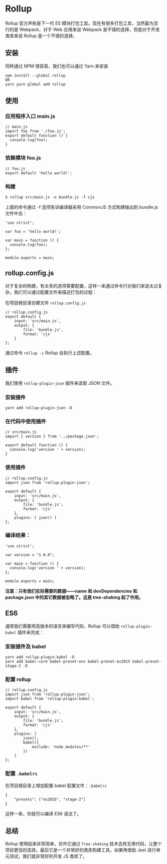 # Rollup
Rollup 官方声称是下一代 ES 模块打包工具。现在有很多打包工具，当然最为流行的是 Webpack，对于 Web 应用来说 Webpack 是不错的选择，但是对于开发类库来说 Rollup 是一个不错的选择。

## 安装
同样通过 NPM 很容易，我们也可以通过 Yarn 来安装

```
npm install --global rollup
OR
yarn yarn global add rollup
```

## 使用

### 应用程序入口 main.js

```
// main.js
import foo from './foo.js';
export default function () {
  console.log(foo);
}
```

### 依赖模块 foo.js

```
// foo.js
export default 'hello world!';
```

### 构建

```
$ rollup src/main.js -o bundle.js -f cjs
```

上面的命令通过 -f 选项告诉编译器采用 CommonJS 方式构建输出到 bundle.js 文件中去：

```
'use strict';

var foo = 'hello world!';

var main = function () {
  console.log(foo);
};

module.exports = main;
```

## rollup.config.js
对于复杂的构建，有太多的选项需要配置，这样一来通过命令行对我们来说太过复杂，我们可以通过配置文件来描述打包的过程：

在项目根目录创建文件 `rollup.config.js`

```
// rollup.config.js
export default {
    input: 'src/main.js',
    output: {
        file: 'bundle.js',
        format: 'cjs'
    }
};
```

通过命令 `rollup -c` Rollup 会执行上述配置。

## 插件
我们使用 `rollup-plugin-json` 插件来读取 JSON 文件。

### 安装插件

```
yarn add rollup-plugin-json -D
```

### 在代码中使用插件

```
// src/main.js
import { version } from '../package.json';

export default function () {
  console.log('version ' + version);
}
```

### 使用插件

```
// rollup.config.js
import json from 'rollup-plugin-json';

export default {
    input: 'src/main.js',
    output: {
        file: 'bundle.js',
        format: 'cjs'
    },
    plugins: [ json() ]
};
```

### 编译结果：

```
'use strict';

var version = "1.0.0";

var main = function () {
  console.log('version ' + version);
};

module.exports = main;
```

**注意：只有我们实际需要的数据——name 和 devDependencies 和 package.json 中的其它数据被忽略了。这是 tree-shaking 起了作用。**

## ES6
通常我们需要用高版本的语言来编写代码，Rollup 可以借助 `rollup-plugin-babel` 插件来完成：

### 安装插件及 babel

```
yarn add rollup-plugin-babel -D
yarn add babel-core babel-preset-env babel-preset-es2015 babel-preset-stage-2 -D
```

### 配置 rollup

```
// rollup.config.js
import json from 'rollup-plugin-json';
import babel from 'rollup-plugin-babel';

export default {
    input: 'src/main.js',
    output: {
        file: 'bundle.js',
        format: 'cjs'
    },
    plugins: [ 
        json(),
        babel({
            exclude: 'node_modules/**' 
        }) 
    ]
};
```

### 配置 `.babelrc`
在项目根目录上增加配置 babel 配置文件：`.babelrc`

```
{
    "presets": ["es2015", "stage-2"]
}
```

这样一来，你就可以编译 ES6 语法了。

## 总结
Rollup 使用起来非常简单，另外它通过 `Tree-shaking` 技术去除无用代码，让整个项目更佳的高效，最后它是一个非常好的类库构建工具，如果再借助 Jest 进行单元测试，我们就非常好的开发 JS 类库了。
